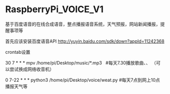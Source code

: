 # RaspberryPi_VOICE_V1
基于百度语音的在线合成语音，整点播报语音系统，天气预报，网站新闻播报，提醒事项等


首先应该安装百度语音API
http://yuyin.baidu.com/sdk/down?appId=11242368



crontab设置


30 7 * * * mpv /home/pi/Desktop/music/*.mp3    #每天7.30播放歌曲、、 （可以尝试换成网络收音机）



0  7-22 * * * python3 /home/pi/Desktop/voice/weat.py #每天7点到网上10点 播报天气等


